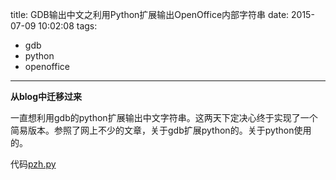 title: GDB输出中文之利用Python扩展输出OpenOffice内部字符串
date: 2015-07-09 10:02:08
tags: 
- gdb
- python
- openoffice

---
__从blog中迁移过来__

一直想利用gdb的python扩展输出中文字符串。这两天下定决心终于实现了一个简易版本。参照了网上不少的文章，关于gdb扩展python的。关于python使用的。

代码[pzh.py](https://github.com/ccsheller/Snippets/tree/master/gdb)
